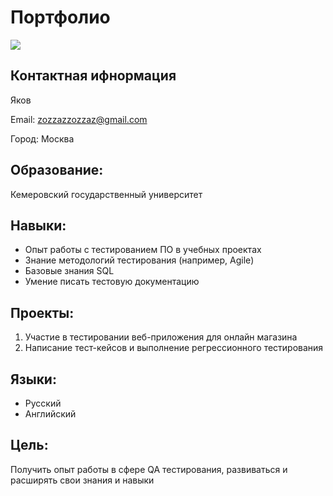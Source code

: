 # Портфолио

![](https://sotni.ru/wp-content/uploads/2023/08/uchenik-2.webp)

## Контактная ифнормация
Яков

Email: zozzazzozzaz@gmail.com 

Город: Москва

## Образование:

Кемеровский государственный университет

## Навыки:
- Опыт работы с тестированием ПО в учебных проектах
- Знание методологий тестирования (например, Agile)
- Базовые знания SQL
- Умение писать тестовую документацию

## Проекты:
1. Участие в тестировании веб-приложения для онлайн магазина
2. Написание тест-кейсов и выполнение регрессионного тестирования

## Языки:
- Русский
- Английский 

## Цель:
Получить опыт работы в сфере QA тестирования, развиваться и расширять свои знания и навыки